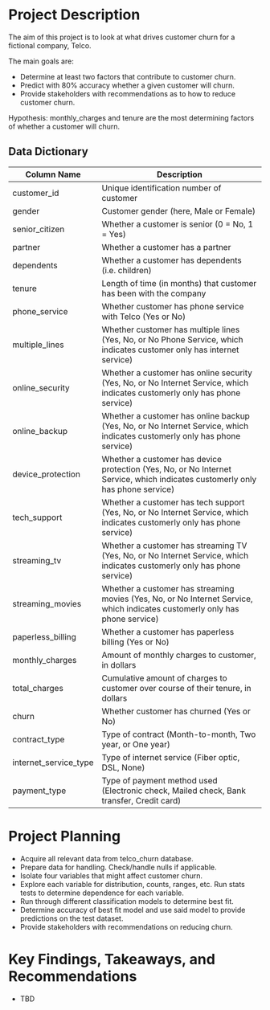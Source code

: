 # Project Description

The aim of this project is to look at what drives customer churn for a fictional company, Telco.

The main goals are:
  * Determine at least two factors that contribute to customer churn.
  * Predict with 80% accuracy whether a given customer will churn.
  * Provide stakeholders with recommendations as to how to reduce customer churn.

Hypothesis:
  monthly_charges and tenure are the most determining factors of whether a customer will churn. 

## Data Dictionary

Column Name | Description | 
--- | --- |
customer_id | Unique identification number of customer |
gender | Customer gender (here, Male or Female) |
senior_citizen | Whether a customer is senior (0 = No, 1 = Yes) |
partner | Whether a customer has a partner |
dependents | Whether a customer has dependents (i.e. children) |
tenure | Length of time (in months) that customer has been with the company |
phone_service | Whether customer has phone service with Telco (Yes or No) |
multiple_lines | Whether customer has multiple lines (Yes, No, or No Phone Service, which indicates customer only has internet service) |
online_security | Whether a customer has online security (Yes, No, or No Internet Service, which indicates customerly only has phone service) | 
online_backup | Whether a customer has online backup (Yes, No, or No Internet Service, which indicates customerly only has phone service) |
device_protection | Whether a customer has device protection (Yes, No, or No Internet Service, which indicates customerly only has phone service) | 
tech_support | Whether a customer has tech support (Yes, No, or No Internet Service, which indicates customerly only has phone service) |
streaming_tv | Whether a customer has streaming TV (Yes, No, or No Internet Service, which indicates customerly only has phone service) |
streaming_movies | Whether a customer has streaming movies (Yes, No, or No Internet Service, which indicates customerly only has phone service) |
paperless_billing | Whether a customer has paperless billing (Yes or No) |
monthly_charges | Amount of monthly charges to customer, in dollars |
total_charges | Cumulative amount of charges to customer over course of their tenure, in dollars |
churn | Whether customer has churned (Yes or No) |
contract_type | Type of contract (Month-to-month, Two year, or One year) |
internet_service_type | Type of internet service (Fiber optic, DSL, None) |
payment_type | Type of payment method used (Electronic check, Mailed check, Bank transfer, Credit card) |

# Project Planning

  * Acquire all relevant data from telco_churn database.
  * Prepare data for handling. Check/handle nulls if applicable.
  * Isolate four variables that might affect customer churn. 
  * Explore each variable for distribution, counts, ranges, etc. Run stats tests to determine dependence for each variable.
  * Run through different classification models to determine best fit.
  * Determine accuracy of best fit model and use said model to provide predictions on the test dataset.
  * Provide stakeholders with recommendations on reducing churn.

# Key Findings, Takeaways, and Recommendations

  * TBD
